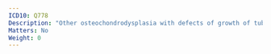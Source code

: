```yaml
---
ICD10: Q778
Description: "Other osteochondrodysplasia with defects of growth of tubular bones and spine"
Matters: No
Weight: 0
---
```


